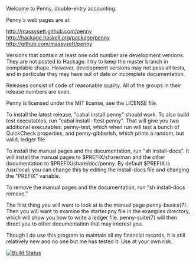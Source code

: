 Welcome to Penny, double-entry accounting.

Penny's web pages are at:

http://massysett.github.com/penny
http://hackage.haskell.org/package/penny
http://github.com/massysett/penny

Versions that contain at least one odd number are development
versions. They are not posted to Hackage. I try to keep the master
branch in compilable shape. However, development versions may not pass
all tests, and in particular they may have out of date or incomplete
documentation.

Releases consist of code of reasonable quality. All of the groups in
their release numbers are even.

Penny is licensed under the MIT license, see the LICENSE file.

To install the latest release, "cabal install penny" should work.  To
also build test executables, run "cabal install -ftest penny".  That
will give you two additional executables: penny-test, which when run
will test a bunch of QuickCheck properties, and penny-gibberish, which
prints a random, but valid, ledger file.

To install the manual pages and the documentation, run "sh
install-docs". It will install the manual pages to $PREFIX/share/man
and the other documentation to $PREFIX/share/doc/penny. By default
$PREFIX is /usr/local; you can change this by editing the
install-docs file and changing the "PREFIX" variable.

To remove the manual pages and the documentation, run "sh
install-docs remove."

The first thing you will want to look at is the manual page
penny-basics(7).  Then you will want to examine the starter.pny file
in the examples directory, which will show you how to write a ledger
file. penny-suite(7) will then direct you to other documentation that
may interest you.

Though I do use this program to maintain all my financial records, it
is still relatively new and no one but me has tested it. Use at your
own risk.

[![Build Status](https://travis-ci.org/massysett/penny.png?branch=master)](https://travis-ci.org/massysett/penny)
